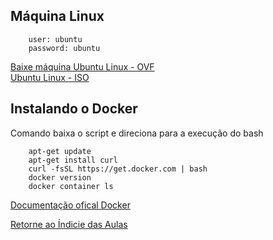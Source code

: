 ## Máquina Linux    

        user: ubuntu  
        password: ubuntu  
        
[Baixe máquina Ubuntu Linux - OVF](https://dlhzub60.linuxvmimages.com/VirtualBox/U/18.04/Ubuntu_18.04.5_VB.zip)   
[Ubuntu Linux - ISO](https://releases.ubuntu.com/20.04.3/ubuntu-20.04.3-desktop-amd64.iso)

## Instalando o Docker    

Comando baixa o script e direciona para a execução do bash     

        apt-get update   
        apt-get install curl   
        curl -fsSL https://get.docker.com | bash   
        docker version   
        docker container ls     

[Documentação ofical Docker](https://docs.docker.com/engine/install/ubuntu/)   

[Retorne ao Índicie das Aulas](https://github.com/piresand/Descomplicando_o_Docker)
